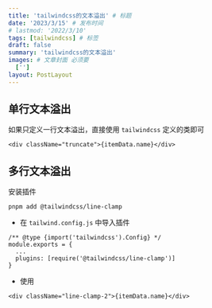 ```yaml
---
title: 'tailwindcss的文本溢出' # 标题
date: '2023/3/15' # 发布时间
# lastmod: '2022/3/10'
tags: [tailwindcss] # 标签
draft: false
summary: 'tailwindcss的文本溢出'
images: # 文章封面 必须要
  ['']
layout: PostLayout
---
```


## 单行文本溢出

如果只定义一行文本溢出，直接使用 `tailwindcss` 定义的类即可

```
<div className="truncate">{itemData.name}</div>
```

## 多行文本溢出

安装插件

```
pnpm add @tailwindcss/line-clamp
```

- 在 `tailwind.config.js` 中导入插件

```
/** @type {import('tailwindcss').Config} */
module.exports = {
  ...
  plugins: [require('@tailwindcss/line-clamp')]
}
```

- 使用

```
<div className="line-clamp-2">{itemData.name}</div>
```
